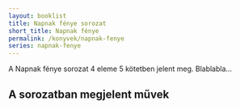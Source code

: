 ```yaml
---
layout: booklist
title: Napnak fénye sorozat
short_title: Napnak fénye
permalink: /konyvek/napnak-fenye
series: napnak-fenye
---
```

A Napnak fénye sorozat 4 eleme 5 kötetben jelent meg. Blablabla...
## A sorozatban megjelent művek
